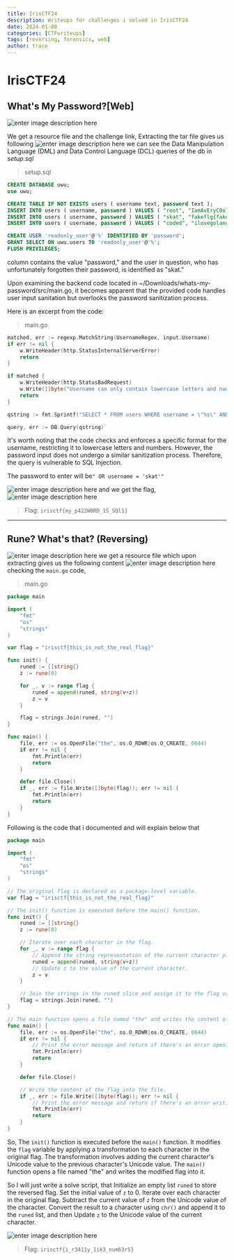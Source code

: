 ```yaml
---
title: IrisCTF24
description: Writeups for challenges i solved in IrisCTF24 
date: 2024-01-08
categories: [CTFwriteups]
tags: [reversing, forensics, web]
author: trace
---
```

# IrisCTF24

## What's My Password?[Web]

![enter image description here](https://i.imgur.com/UNhK4kp.png)

We get a resource file and the challenge link,
Extracting the tar file gives us following
![enter image description here](https://i.imgur.com/9IzYQBx.png) 
we can see the Data Manipulation Language (DML) and Data Control Language (DCL) queries of the db in *setup.sql*
> setup.sql
```sql
CREATE DATABASE uwu;
use uwu;

CREATE TABLE IF NOT EXISTS users ( username text, password text );
INSERT INTO users ( username, password ) VALUES ( "root", "IamAvEryC0olRootUsr");
INSERT INTO users ( username, password ) VALUES ( "skat", "fakeflg{fake_flag}");
INSERT INTO users ( username, password ) VALUES ( "coded", "ilovegolang42");

CREATE USER 'readonly_user'@'%' IDENTIFIED BY 'password';
GRANT SELECT ON uwu.users TO 'readonly_user'@'%';
FLUSH PRIVILEGES;
```
column contains the value "password," and the user in question, who has unfortunately forgotten their password, is identified as "skat."

Upon examining the backend code located in ~/Downloads/whats-my-password/src/main.go, it becomes apparent that the provided code handles user input sanitation but overlooks the password sanitization process.

Here is an excerpt from the code:
>main.go
```go
matched, err := regexp.MatchString(UsernameRegex, input.Username)
if err != nil {
    w.WriteHeader(http.StatusInternalServerError)
    return
}

if matched {
    w.WriteHeader(http.StatusBadRequest)
    w.Write([]byte("Username can only contain lowercase letters and numbers."))
    return
}

qstring := fmt.Sprintf("SELECT * FROM users WHERE username = \"%s\" AND password = \"%s\"", input.Username, input.Password)

query, err := DB.Query(qstring)` 
```

It's worth noting that the code checks and enforces a specific format for the username, restricting it to lowercase letters and numbers. However, the password input does not undergo a similar sanitization process.
Therefore, the query is vulnerable to SQL Injection.

The password to enter will be`" OR username = 'skat'" `

![enter image description here](https://i.imgur.com/F344nSk.png)
and we get the flag,
![enter image description here](https://i.imgur.com/LShSp2X.png)
> Flag: ``irisctf{my_p422W0RD_1S_SQl1}``
---

## Rune? What's that? (Reversing)

![enter image description here](https://i.imgur.com/gqUwgID.png)
we get a resource file
which upon extracting gives us the following content
![enter image description here](https://i.imgur.com/a76OtS2.png)
checking  the `main.go` code,
>main.go
```go
package main

import (
	"fmt"
	"os"
	"strings"
)

var flag = "irisctf{this_is_not_the_real_flag}"

func init() {
	runed := []string{}
	z := rune(0)

	for _, v := range flag {
		runed = append(runed, string(v+z))
		z = v
	}

	flag = strings.Join(runed, "")
}

func main() {
	file, err := os.OpenFile("the", os.O_RDWR|os.O_CREATE, 0644)
	if err != nil {
		fmt.Println(err)
		return
	}

	defer file.Close()
	if _, err := file.Write([]byte(flag)); err != nil {
		fmt.Println(err)
		return
	}
}
```
Following is the code that i documented and will explain below that
```go
package main

import (
	"fmt"
	"os"
	"strings"
)

// The original flag is declared as a package-level variable.
var flag = "irisctf{this_is_not_the_real_flag}"

// The init() function is executed before the main() function.
func init() {
	runed := []string{}
	z := rune(0)

	// Iterate over each character in the flag.
	for _, v := range flag {
		// Append the string representation of the current character plus the value of z to the runed slice.
		runed = append(runed, string(v+z))
		// Update z to the value of the current character.
		z = v
	}

	// Join the strings in the runed slice and assign it to the flag variable.
	flag = strings.Join(runed, "")
}

// The main function opens a file named "the" and writes the content of the flag into it.
func main() {
	file, err := os.OpenFile("the", os.O_RDWR|os.O_CREATE, 0644)
	if err != nil {
		// Print the error message and return if there's an error opening the file.
		fmt.Println(err)
		return
	}

	defer file.Close()

	// Write the content of the flag into the file.
	if _, err := file.Write([]byte(flag)); err != nil {
		// Print the error message and return if there's an error writing to the file.
		fmt.Println(err)
		return
	}
}
```
So, The `init()` function is executed before the `main()` function. It modifies the `flag` variable by applying a transformation to each character in the original flag. The transformation involves adding the current character's Unicode value to the previous character's Unicode value. The `main()` function opens a file named "the" and writes the modified flag into it.

So I will just write a solve script, that Initialize an empty list `runed` to store the reversed flag. Set the initial value of `z` to 0. Iterate over each character in the original flag. Subtract the current value of `z` from the Unicode value of the character. Convert the result to a character using `chr()` and append it to the `runed` list, and then Update `z` to the Unicode value of the current character.

![enter image description here](https://i.imgur.com/i39NXnV.png)

> Flag: `irisctf{i_r3411y_1ik3_num63r5}`
